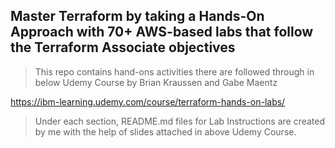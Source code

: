 ## Master Terraform by taking a Hands-On Approach with 70+ AWS-based labs that follow the Terraform Associate objectives

>This repo contains hand-ons activities there are followed through in below Udemy Course by Brian Kraussen and Gabe Maentz 

https://ibm-learning.udemy.com/course/terraform-hands-on-labs/

> Under each section, README.md files for Lab Instructions are created by me with the help of slides attached in above Udemy Course.